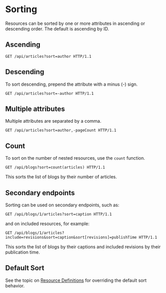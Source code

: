 # Sorting

Resources can be sorted by one or more attributes in ascending or descending order. The default is ascending by ID.

## Ascending

```http
GET /api/articles?sort=author HTTP/1.1
```

## Descending

To sort descending, prepend the attribute with a minus (-) sign.

```http
GET /api/articles?sort=-author HTTP/1.1
```

## Multiple attributes

Multiple attributes are separated by a comma.

```http
GET /api/articles?sort=author,-pageCount HTTP/1.1
```

## Count

To sort on the number of nested resources, use the `count` function.

```http
GET /api/blogs?sort=count(articles) HTTP/1.1
```

This sorts the list of blogs by their number of articles.

## Secondary endpoints

Sorting can be used on secondary endpoints, such as:

```http
GET /api/blogs/1/articles?sort=caption HTTP/1.1
```

and on included resources, for example:

```http
GET /api/blogs/1/articles?include=revisions&sort=caption&sort[revisions]=publishTime HTTP/1.1
```

This sorts the list of blogs by their captions and included revisions by their publication time.

## Default Sort

See the topic on [Resource Definitions](~/usage/extensibility/resource-definitions.md)
for overriding the default sort behavior.
